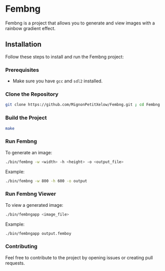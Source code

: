 # Fembng

Fembng is a project that allows you to generate and view images with a rainbow gradient effect.

## Installation

Follow these steps to install and run the Fembng project:

### Prerequisites

- Make sure you have `gcc` and `sdl2` installed.

### Clone the Repository

```bash
git clone https://github.com/MignonPetitXelow/Fembng.git ; cd Fembng
```

### Build the Project

```bash
make
```
### Run Fembng

To generate an image:
```bash
./bin/fembng -w <width> -h <height> -o <output_file>
```

Example:
```bash
./bin/fembng -w 800 -h 600 -o output
```

### Run Fembng Viewer

To view a generated image:
```bash
./bin/fembngapp <image_file>
```

Example:
```bash
./bin/fembngapp output.femboy
```

### Contributing

Feel free to contribute to the project by opening issues or creating pull requests.

